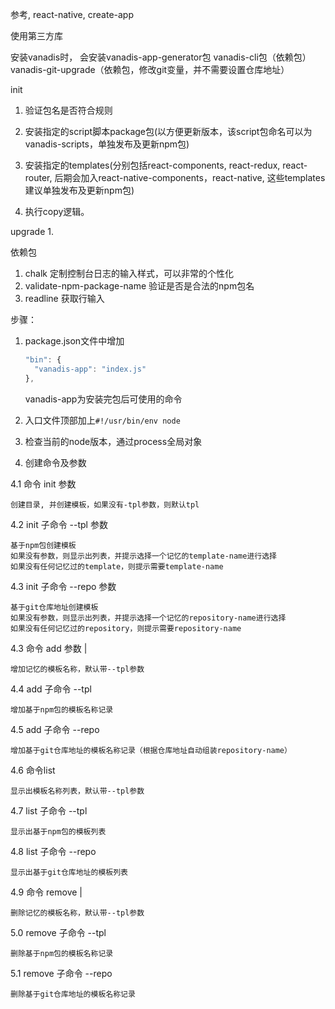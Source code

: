 参考, react-native, create-app

使用第三方库

安装vanadis时，
会安装vanadis-app-generator包
vanadis-cli包（依赖包）
vanadis-git-upgrade（依赖包，修改git变量，并不需要设置仓库地址）


init
1. 验证包名是否符合规则

2. 安装指定的script脚本package包(以方便更新版本，该script包命名可以为vanadis-scripts，单独发布及更新npm包)

3. 安装指定的templates(分别包括react-components, react-redux, react-router, 后期会加入react-native-components，react-native, 这些templates建议单独发布及更新npm包)

4. 执行copy逻辑。

upgrade
1. 


依赖包
1. chalk 定制控制台日志的输入样式，可以非常的个性化
2. validate-npm-package-name 验证是否是合法的npm包名
3. readline 获取行输入

步骤：
1. package.json文件中增加
    ```js
    "bin": {
      "vanadis-app": "index.js"
    },
    ```
    vanadis-app为安装完包后可使用的命令
    
2. 入口文件顶部加上`#!/usr/bin/env node`

3. 检查当前的node版本，通过process全局对象

4. 创建命令及参数

4.1 命令 init 参数 <project-directory>
    
    创建目录, 并创建模板，如果没有-tpl参数，则默认tpl

4.2 init 子命令 --tpl 参数 <template-name>   
    
    基于npm包创建模板
    如果没有参数，则显示出列表，并提示选择一个记忆的template-name进行选择
    如果没有任何记忆过的template，则提示需要template-name
    
4.3 init 子命令 --repo 参数 <repository-url>    

    基于git仓库地址创建模板
    如果没有参数，则显示出列表，并提示选择一个记忆的repository-name进行选择
    如果没有任何记忆过的repository，则提示需要repository-name
        
4.3 命令 add 参数 <template-name> | <repository-url> 

    增加记忆的模板名称，默认带--tpl参数

4.4 add 子命令 --tpl

    增加基于npm包的模板名称记录

4.5 add 子命令 --repo

    增加基于git仓库地址的模板名称记录（根据仓库地址自动组装repository-name）
    
4.6 命令list 
    
    显示出模板名称列表，默认带--tpl参数
    
4.7 list 子命令 --tpl
   
    显示出基于npm包的模板列表

4.8 list 子命令 --repo

    显示出基于git仓库地址的模板列表
    
4.9 命令 remove <template-name> | <repository-name>   

    删除记忆的模板名称，默认带--tpl参数
    
5.0 remove 子命令 --tpl
 
    删除基于npm包的模板名称记录
    
5.1 remove 子命令 --repo

    删除基于git仓库地址的模板名称记录
           
        



